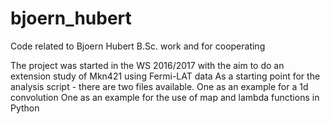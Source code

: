 # bjoern_hubert
Code related to Bjoern Hubert B.Sc. work and for cooperating

The project was started in the WS 2016/2017 with the aim to do an extension study of Mkn421 
using Fermi-LAT data
As a starting point for the analysis script - there are two files available. 
One as an example for a 1d convolution
One as an example for the use of map and lambda functions in Python
